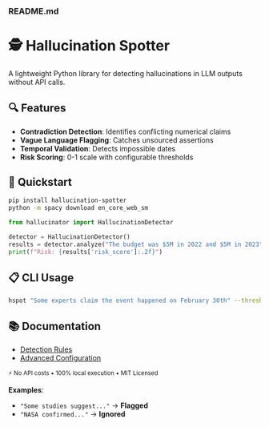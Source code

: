 
### **README.md**

# 🕵️ Hallucination Spotter

A lightweight Python library for detecting hallucinations in LLM outputs without API calls.

## 🔍 Features
- **Contradiction Detection**: Identifies conflicting numerical claims  
- **Vague Language Flagging**: Catches unsourced assertions  
- **Temporal Validation**: Detects impossible dates  
- **Risk Scoring**: 0-1 scale with configurable thresholds  

## 🚀 Quickstart
```bash
pip install hallucination-spotter
python -m spacy download en_core_web_sm
```

```python
from hallucinator import HallucinationDetector

detector = HallucinationDetector()
results = detector.analyze("The budget was $5M in 2022 and $5M in 2023")
print(f"Risk: {results['risk_score']:.2f}")
```

## 📋 CLI Usage
```bash
hspot "Some experts claim the event happened on February 30th" --threshold 0.7
```

## 📚 Documentation
- [Detection Rules](docs/detection_rules.md)  
- [Advanced Configuration](docs/quickstart.md)  

<sub>⚡ No API costs • 100% local execution • MIT Licensed</sub>

**Examples**:  
- `"Some studies suggest..."` → **Flagged**  
- `"NASA confirmed..."` → **Ignored**  


